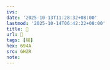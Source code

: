 ```yaml
---
ivs:
date: '2025-10-13T11:28:32+08:00'
lastmod: '2025-10-14T06:42:22+08:00'
title: 󰝠
url: 󰝠
tags: [楊]
hex: 694A
src: GHZR
note:
---
```

